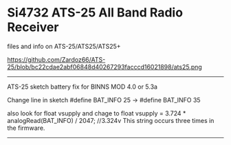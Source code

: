 # Si4732 ATS-25 All Band Radio Receiver
files and info on ATS-25/ATS25/ATS25+


https://github.com/Zardoz66/ATS-25/blob/bc22cdae2abf06848d40267293facccd16021898/ats25.png


---


ATS-25 sketch battery fix for BINNS MOD 4.0 or 5.3a

Change line in sketch #define BAT_INFO 25 → #define BAT_INFO 35

also look for float vsupply and chage to float vsupply = 3.724 * analogRead(BAT_INFO) / 2047; //3.324v
This string occurs three times in the firmware.

---
